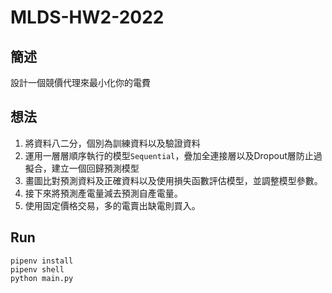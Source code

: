 # MLDS-HW2-2022

## 簡述

設計一個競價代理來最小化你的電費

## 想法

1. 將資料八二分，個別為訓練資料以及驗證資料
2. 運用一層層順序執行的模型`Sequential`，疊加全連接層以及Dropout層防止過擬合，建立一個回歸預測模型
3. 畫圖比對預測資料及正確資料以及使用損失函數評估模型，並調整模型參數。
4. 接下來將預測產電量減去預測自產電量。
5. 使用固定價格交易，多的電賣出缺電則買入。

## Run

```shell=
pipenv install
pipenv shell
python main.py
```
